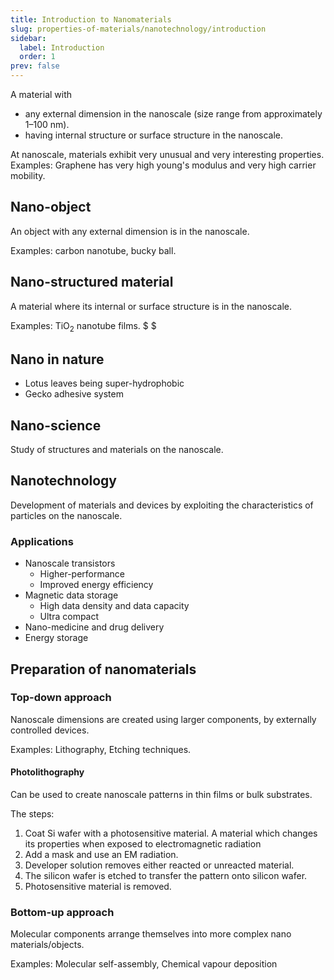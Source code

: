 ```yaml
---
title: Introduction to Nanomaterials
slug: properties-of-materials/nanotechnology/introduction
sidebar:
  label: Introduction
  order: 1
prev: false
---
```


A material with

- any external dimension in the nanoscale (size range from approximately
  $1 – 100\text{ nm}$).
- having internal structure or surface structure in the nanoscale.

At nanoscale, materials exhibit very unusual and very interesting properties.
Examples: Graphene has very high young's modulus and very high carrier mobility.

## Nano-object

An object with any external dimension is in the nanoscale.

Examples: carbon nanotube, bucky ball.

## Nano-structured material

A material where its internal or surface structure is in the nanoscale.

Examples: $\text{TiO}_2$ nanotube films. $ $

## Nano in nature

- Lotus leaves being super-hydrophobic
- Gecko adhesive system

## Nano-science

Study of structures and materials on the nanoscale.

## Nanotechnology

Development of materials and devices by exploiting the characteristics of
particles on the nanoscale.

### Applications

- Nanoscale transistors
  - Higher-performance
  - Improved energy efficiency
- Magnetic data storage
  - High data density and data capacity
  - Ultra compact
- Nano-medicine and drug delivery
- Energy storage

## Preparation of nanomaterials

### Top-down approach

Nanoscale dimensions are created using larger components, by externally
controlled devices.

Examples: Lithography, Etching techniques.

#### Photolithography

Can be used to create nanoscale patterns in thin films or bulk substrates.

The steps:

1. Coat $\text{Si}$ wafer with a photosensitive material. A material which
   changes its properties when exposed to electromagnetic radiation
2. Add a mask and use an EM radiation.
3. Developer solution removes either reacted or unreacted material.
4. The silicon wafer is etched to transfer the pattern onto silicon wafer.
5. Photosensitive material is removed.

### Bottom-up approach

Molecular components arrange themselves into more complex nano
materials/objects.

Examples: Molecular self-assembly, Chemical vapour deposition
